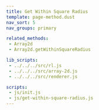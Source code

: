 ```yaml
---
title: Get Within Square Radius
template: page-method.dust
nav_sort: 5
nav_groups: primary

related_methods:
 - Array2d
 - Array2d.getWithinSquareRadius

lib_scripts:
 - ../../../src/rl.js
 - ../../../src/array-2d.js
 - ../../../src/renderer.js

scripts:
 - js/init.js
 - js/get-within-square-radius.js
---
```


<div id="example-container" class="game-container"></div>
